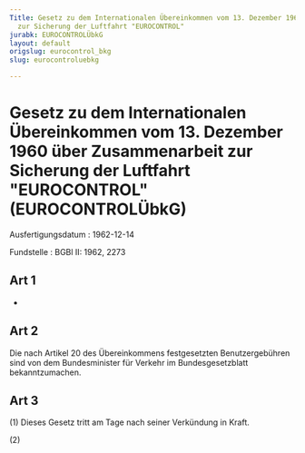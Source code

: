 ```yaml
---
Title: Gesetz zu dem Internationalen Übereinkommen vom 13. Dezember 1960 über Zusammenarbeit
  zur Sicherung der Luftfahrt "EUROCONTROL"
jurabk: EUROCONTROLÜbkG
layout: default
origslug: eurocontrol_bkg
slug: eurocontroluebkg

---
```


# Gesetz zu dem Internationalen Übereinkommen vom 13. Dezember 1960 über Zusammenarbeit zur Sicherung der Luftfahrt "EUROCONTROL" (EUROCONTROLÜbkG)

Ausfertigungsdatum
:   1962-12-14

Fundstelle
:   BGBl II: 1962, 2273



## Art 1

-


## Art 2

Die nach Artikel 20 des Übereinkommens festgesetzten Benutzergebühren sind von dem Bundesminister für Verkehr im Bundesgesetzblatt bekanntzumachen.


## Art 3

(1) Dieses Gesetz tritt am Tage nach seiner Verkündung in Kraft.

(2)

